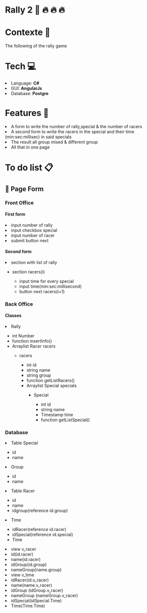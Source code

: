 <h1>Rally 2 &#x1F697; &#x1F525; &#x1F525; &#x1F525;</h1>
<h1>Contexte &#x1F9E0;</h1>
<p>The following of the rally game</p>

<h1>Tech &#x1F4BB;</h1>
<li>Language: <strong>C#</strong></li>
<li>GUI: <strong> AngularJs</strong></li>
<li>Database: <strong> Postgre</strong></li>

<h1>Features &#x1F680;</h1>
  <li>A form to write the number of rally,special & the number of racers</li>
  <li>A second form to write the racers in the special and their time (min:sec:millisec) in said specials</li>
  <li>The result all group mixed & different group</li>
  <li>All that in one page</li>

<h1>To do list &#x1F4CB;</h1>
  <h2> &#x1F4C4; Page Form</h2>
    <h3>Front Office</h3>
      <h4>First form</h4>
        <li>input number of rally</li>
        <li>input checkbox special</li>
        <li>input number of racer</li>
        <li>submit button next</li>
      <h4>Second form</h4>
        <li>section with list of rally</li>
        <ul>
          <li>section racers(i)</li>
            <ul>
              <li>input time for every special</li>
              <li>input time(min:sec:millisecond)</li>
              <li>button next racers(i+1)</li>
            </ul>
        </ul>
    <h3>Back Office</h3>
      <h4>Classes</h4>
        <li>Rally</li>
        <ul>
          <li>int Number</li>
          <li>function insertInfo()</li>
          <li>Arraylist Racer racers</li>
          <ul>
            <li>racers</li>
              <ul>
                <li>int id</li>
                <li>string name</li>
                <li>string group</li>
                <li>function getListRacers()</li>
                <li>Arraylist Special specials</li>
                <ul>
                  <li>Special</li>
                  <ul>
                    <li>int id</li>
                    <li>string name</li>
                    <li>Timestamp time</li>
                    <li>function getListSpecial()</li>
                  </ul>
                </ul>
              </ul>
          </ul>    
        </ul>
  <h3>Database</h3>
    <li>Table Special</li>
    <ul>
      <li>id</li>
      <li>name</li>
    </ul>
    <li>Group</li>
    <ul>
      <li>id</li>
      <li>name</li>
    </ul>
    <li>Table Racer</li>
    <ul>
      <li>id</li>
      <li>name</li>
      <li>idgroup(reference id.group)</li>
    </ul>
    <li>Time</li>
    <ul>
      <li>idRacer(reference id.racer)</li>
      <li>idSpecial(reference id.special)</li>
      <li>Time</li>
    </ul>
    <li>view v_racer</li>
      <li>id(id.racer)</li>
      <li>name(id.racer)</li>
      <li>idGroup(id.group)</li>
      <li>nameGroup(name.group)</li>
    <li>view v_time</li>
      <li>idRacer(id.v_racer)</li>
      <li>name(name.v_racer)</li>
      <li>idGroup (idGroup.v_racer)</li>
      <li>nameGroup (nameGroup.v_racer)</li>
      <li>idSpecial(idSpecial.Time)</li>
      <li>Time(Time.Time)</li>
        
            
        
        
        
